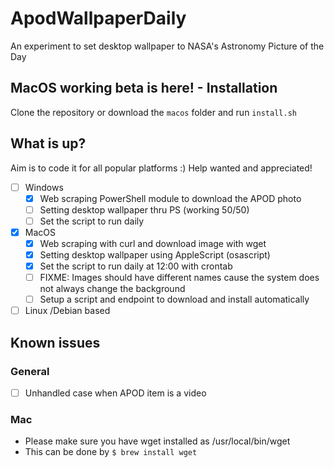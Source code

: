 # ApodWallpaperDaily
An experiment to set desktop wallpaper to NASA's Astronomy Picture of the Day

## MacOS working beta is here! - Installation
Clone the repository or download the `macos` folder and run `install.sh`

## What is up?
Aim is to code it for all popular platforms :)
Help wanted and appreciated!

- [ ] Windows
  - [x] Web scraping PowerShell module to download the APOD photo
  - [ ] Setting desktop wallpaper thru PS (working 50/50)
  - [ ] Set the script to run daily
- [x] MacOS
  - [x] Web scraping with curl and download image with wget
  - [x] Setting desktop wallpaper using AppleScript (osascript)
  - [x] Set the script to run daily at 12:00 with crontab
  - [ ] FIXME: Images should have different names cause the system does not always change the background
  - [ ] Setup a script and endpoint to download and install automatically
- [ ] Linux /Debian based

## Known issues

### General

- [ ] Unhandled case when APOD item is a video

### Mac
 
- Please make sure you have wget installed as /usr/local/bin/wget
- This can be done by `$ brew install wget`
